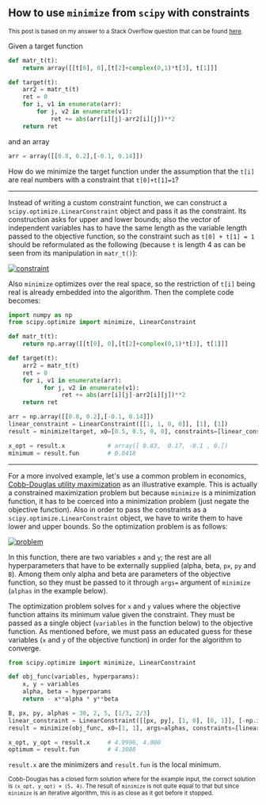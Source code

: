## How to use `minimize` from `scipy` with constraints

<sup> This post is based on my answer to a Stack Overflow question that can be found [here](https://stackoverflow.com/a/75709136/19123103).</sup>

Given a target function
```python
def matr_t(t):
    return array([[t[0], 0],[t[2]+complex(0,1)*t[3], t[1]]]

def target(t):
    arr2 = matr_t(t)
    ret = 0
    for i, v1 in enumerate(arr):
        for j, v2 in enumerate(v1):
            ret += abs(arr[i][j]-arr2[i][j])**2
    return ret
```
and an array
```python
arr = array([[0.8, 0.2],[-0.1, 0.14]])
```
How do we minimize the target function under the assumption that the `t[i]` are real numbers with a constraint that `t[0]+t[1]=1`?

---

Instead of writing a custom constraint function, we can construct a `scipy.optimize.LinearConstraint` object and pass it as the constraint. Its construction asks for upper and lower bounds; also the vector of independent variables has to have the same length as the variable length passed to the objective function, so the constraint such as `t[0] + t[1] = 1` should be reformulated as the following (because `t` is length 4 as can be seen from its manipulation in `matr_t()`):

[![constraint][0]][0]

Also `minimize` optimizes over the real space, so the restriction of `t[i]` being real is already embedded into the algorithm. Then the complete code becomes:
```python
import numpy as np
from scipy.optimize import minimize, LinearConstraint

def matr_t(t):
    return np.array([[t[0], 0],[t[2]+complex(0,1)*t[3], t[1]]]

def target(t):
    arr2 = matr_t(t)
    ret = 0
    for i, v1 in enumerate(arr):
          for j, v2 in enumerate(v1):
               ret += abs(arr[i][j]-arr2[i][j])**2
    return ret

arr = np.array([[0.8, 0.2],[-0.1, 0.14]])
linear_constraint = LinearConstraint([[1, 1, 0, 0]], [1], [1])
result = minimize(target, x0=[0.5, 0.5, 0, 0], constraints=[linear_constraint])

x_opt = result.x            # array([ 0.83,  0.17, -0.1 , 0.])
minimum = result.fun        # 0.0418
```

--- 

For a more involved example, let's use a common problem in economics, [Cobb-Douglas utility maximization][1] as an illustrative example. This is actually a constrained maximization problem but because `minimize` is a minimization function, it has to be coerced into a minimization problem (just negate the objective function). Also in order to pass the constraints as a `scipy.optimize.LinearConstraint` object, we have to write them to have lower and upper bounds. So the optimization problem is as follows:

[![problem][2]][2]

In this function, there are two variables `x` and `y`; the rest are all hyperparameters that have to be externally supplied (alpha, beta, `px`, `py` and `B`). Among them only alpha and beta are parameters of the objective function, so they must be passed to it through `args=` argument of `minimize` (`alphas` in the example below).

The optimization problem solves for `x` and `y` values where the objective function attains its minimum value given the constraint. They must be passed as a single object (`variables` in the function below) to the objective function. As mentioned before, we must pass an educated guess for these variables (`x` and `y` of the objective function) in order for the algorithm to converge.

```python
from scipy.optimize import minimize, LinearConstraint

def obj_func(variables, hyperparams):
    x, y = variables
    alpha, beta = hyperparams
    return - x**alpha * y**beta

B, px, py, alphas = 30, 2, 5, [1/3, 2/3]
linear_constraint = LinearConstraint([[px, py], [1, 0], [0, 1]], [-np.inf, 0, 0], [B, np.inf, np.inf])
result = minimize(obj_func, x0=[1, 1], args=alphas, constraints=[linear_constraint])

x_opt, y_opt = result.x     # 4.9996, 4.000
optimum = result.fun        # 4.3088
```
`result.x` are the minimizers and `result.fun` is the local minimum.

<sup>Cobb-Douglas has a closed form solution where for the example input, the correct solution is `(x_opt, y_opt) = (5, 4)`. The result of `minimize` is not quite equal to that but since `minimize` is an iterative algorithm, this is as close as it got before it stopped.</sup>


  [0]: https://i.stack.imgur.com/3farR.png
  [1]: https://www.sfu.ca/~wainwrig/Econ201/6500/mrs-notes.pdf
  [2]: https://i.stack.imgur.com/dNJe7.png
